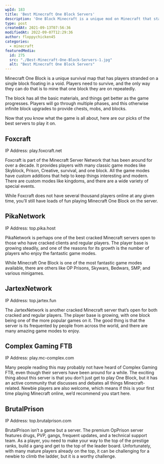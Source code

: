```yaml
---
wpId: 183
title: 'Best Minecraft One Block Servers'
description: 'One Block Minecraft is a unique mod on Minecraft that starts players with only one block floating in the sky. You then have to dig up this same basic material for different materials as it generates each time you do so, giving an endless supply and making your journey through gameplay more intriguing than ever!'
type: post
createdAt: 2021-09-13T07:56:36
modifiedAt: 2022-09-07T12:29:36
author: floppychicken45
categories:
  - minecraft
featuredMedia:
  id: 275
  src: "./Best-Minecraft-One-Block-Servers-1.jpg"
  alt: "Best Minecraft One Block Servers"
---
```



Minecraft One Block is a unique survival map that has players stranded on a single block floating in a void. Players need to survive, and the only way they can do that is to mine that one block they are on repeatedly.

The block has all the basic materials, and things get better as the game progresses. Players will go through multiple phases, and this otherwise infinite block upgrades to provide chests, mobs, and blocks.

Now that you know what the game is all about, here are our picks of the best servers to play it on.

## Foxcraft

IP Address: play.foxcraft.net

Foxcraft is part of the Minecraft Server Network that has been around for over a decade. It provides players with many classic game modes like Skyblock, Prison, Creative, survival, and one block. All the game modes have custom additions that help to keep things interesting and modern. There are custom modes like kingdoms, and there are a wide variety of special events.

While Foxcraft does not have several thousand players online at any given time, you’ll still have loads of fun playing Minecraft One Block on the server.

## PikaNetwork

IP Address: top.pika.host

PikaNetwork is perhaps one of the best cracked Minecraft servers open to those who have cracked clients and regular players. The player base is growing steadily, and one of the reasons for its growth is the number of players who enjoy the fantastic game modes.

While Minecraft One Block is one of the most fantastic game modes available, there are others like OP Prisons, Skywars, Bedwars, SMP, and various minigames.

## JartexNetwork

IP Address: top.jartex.fun

The JartexNetwork is another cracked Minecraft server that’s open for both cracked and regular players. The player base is growing, with one block being one of the more popular games on it. The good thing is that the server is its frequented by people from across the world, and there are many amazing game modes to enjoy.

## Complex Gaming FTB

IP Address: play.mc-complex.com

Many people reading this may probably not have heard of Complex Gaming FTB, even though their servers have been around for a while. The exciting thing about this server is that you don’t just get to play One Block, but it has an active community that discusses and debates all things Minecraft-related. Newbie players are also welcome, which means if this is your first time playing Minecraft online, we’d recommend you start here.

## BrutalPrison

IP Address: top.brutalprison.com

BrutalPrison isn’t a game but a server. The premium OpPrison server features drugs, PVP, gangs, frequent updates, and a technical support team. As a player, you need to make your way to the top of the prestige ranks, build a gang and get to the top of the leader board. Unfortunately, with many mature players already on the top, it can be challenging for a newbie to climb the ladder, but it is a worthy challenge.